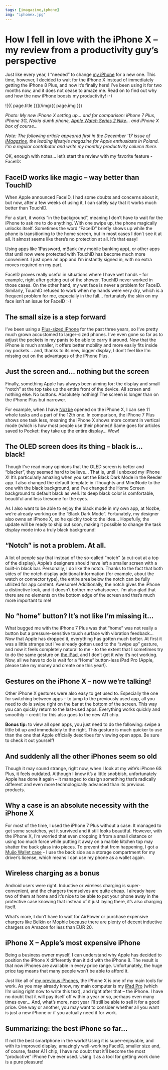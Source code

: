 ```yaml
---
tags: [imagazine,iphone]
img: "iphonex.jpg"
---
```


# How I fell in love with the iPhone X – my review from a productivity guy’s perspective

Just like every year, I “needed” to change [my iPhone][ip] for a new one. This time, however, I decided to wait for the iPhone X instead of immediately getting the iPhone 8 Plus, and now it’s finally here! I’ve been using it for two months now, and it does not cease to amaze me. Read on to find out why and how the new iPhone boosts my productivity! :-)

<!--More-->

![{{ page.title }}](/img/{{ page.img }})

*Photo: My new iPhone X setting up... and for comparison: iPhone 7 Plus, iPhone 3G, Nokia dumb phone, [Apple Watch Series 2 Nike](/AppleWatch)... and iPhone X box of course...*

*Note: The following article appeared first in the December '17 issue of [iMagazine][imagazine], the leading lifestyle magazine for Apple enthusiasts in Poland. I'm a regular contributor and write my monthly productivity column there.*

OK, enough with notes... let’s start the review with my favorite feature - FaceID:

## FaceID works like magic – way better than TouchID

When Apple announced FaceID, I had some doubts and concerns about it, but now, after a few weeks of using it, I can safely say that it works much better than TouchID.

For a start, it works “in the background”, meaning I don’t have to wait for the iPhone to ask me to do anything. With one swipe up, the phone magically unlocks itself. Sometimes the word “FaceID” briefly shows up while the phone is transitioning to the home screen, but in most cases I don’t see it at all. It almost seems like there’s no protection at all. It’s that easy!

Using apps like 1Password, mBank (my mobile banking app), or other apps that until now were protected with TouchID has become much more convenient. I just open an app and I’m instantly signed in, with no extra moves required on my part.

FaceID proves really useful in situations where I have wet hands – for example, right after getting out of the shower. TouchID never worked in those cases. On the other hand, my wet face is never a problem for FaceID. Similarly, TouchID refused to work when my hands were very dry, which is a frequent problem for me, especially in the fall... fortunately the skin on my face isn’t an issue for FaceID :-)

## The small size is a step forward

I’ve been using a [Plus-sized iPhone][ip] for the past three years, so I’ve pretty much grown accustomed to larger-sized phones. I’ve even gone so far as to adjust the pockets in my pants to be able to carry it around. Now that the iPhone is much smaller, it offers better mobility and more easily fits inside my pockets… and, thanks to its new, bigger display, I don’t feel like I’m missing out on the advantages of the iPhone Plus.

## Just the screen and… nothing but the screen

Finally, something Apple has always been aiming for: the display and small “notch” at the top take up the entire front of the device. All screen and nothing else. No buttons. Absolutely nothing! The screen is longer than on the iPhone Plus but narrower.

For example, when I have [Nozbe][n] opened on the iPhone X, I can see 11 whole tasks and a part of the 12th one. In comparison, the iPhone 7 Plus shows one task less, meaning the iPhone X shows more content in vertical mode (which is how most people use their phones)! Same goes for articles saved to Pocket: they take up the entire display… Wow!

## The OLED screen does its thing – black is... black!

Though I’ve read many opinions that the OLED screen is better and “blacker”, they seemed hard to believe… That is, until I unboxed my iPhone X! It’s particularly amazing when you set the Black Dark Mode in the Reeder app. I also changed the default template in iThoughts and MindNode to the one with the black background, and I’ve changed the Home Screen background to default black as well. Its deep black color is comfortable, beautiful and less tiresome for the eyes.

As I also want to be able to enjoy the black mode in my own app, at Nozbe, we’re already working on the “Black Dark Mode”. Fortunately, my designer also owns an iPhone X, so he quickly took to the idea... Hopefully, the update will be ready to ship out soon, making it possible to change the task display mode into a truly black background!

## “Notch” is not a problem. At all.

A lot of people say that instead of the so-called “notch” (a cut-out at a top of the display), Apple’s designers should have left a smaller screen with a built-in black bar. Personally, I do like the notch. Thanks to the fact that both sides of the notch display additional information (for example, about the watch or connector type), the entire area below the notch can be fully utilized for app content. Awesome! Additionally, the notch gives the iPhone a distinctive look, and it doesn’t bother me whatsoever. I’m also glad that there are no elements on the bottom edge of the screen and that’s much more important to me!

## No “home” button? It’s not like I’m missing it...

What bugged me with the iPhone 7 Plus was that “home” was not really a button but a pressure-sensitive touch surface with vibration feedback... Now that Apple has dropped it, everything has gotten much better. At first it was a little strange but I’ve already gotten used to the “swipe up” gesture, and now it feels completely natural to me - to the extent that I sometimes try to do the same gesture on [the iPad][ipad], and I don’t get it why it’s not working. Now, all we have to do is wait for a “Home” button-less iPad Pro (Apple, please take my money and create one this year!). 

## Gestures on the iPhone X – now we’re talking!

Other iPhone X gestures were also easy to get used to. Especially the one for switching between apps – to jump to the previously used app, all you need to do is swipe right on the bar at the bottom of the screen. This way you can quickly return to the last-used apps. Everything works quickly and smoothly – credit for this also goes to the new A11 chip.

**Bonus tip:** to view all open apps, you just need to do the following: swipe a little bit up and immediately to the right. This gesture is much quicker to use than the one that Apple officially describes for viewing open apps. Be sure to check it out yourself!

## And suddenly all the other iPhones seem so old 

Though it may sound strange, right now, when I look at my wife’s iPhone 6S Plus, it feels outdated. Although I know it’s a little snobbish, unfortunately Apple has done it again – it managed to design something that’s radically different and even more technologically advanced than its previous products.

## Why a case is an absolute necessity with the iPhone X

For most of the time, I used the iPhone 7 Plus without a case. It managed to get some scratches, yet it survived and it still looks beautiful. However, with the iPhone X, I’m worried that even dropping it from a small distance or using too much force while putting it away on a marble kitchen top may shatter the back glass into pieces. To prevent that from happening, I got a [Mujjo Wallet case](https://www.amazon.com/dp/B075NGVTTQ?tag=sliwinski-20) - I use the back side as a storage compartment for my driver’s license, which means I can use my phone as a wallet again.

## Wireless charging as a bonus

Android users were right. Inductive or wireless charging is super-convenient, and the chargers themselves are quite cheap. I already have two of them at home and it’s nice to be able to put your phone away in the protective case knowing that instead of it just laying there, it’s also charging itself.

What’s more, I don’t have to wait for AirPower or purchase expensive chargers like Belkin or Mophie because there are plenty of decent inductive chargers on Amazon for less than EUR 20.

## iPhone X – Apple’s most expensive iPhone 

Being a business owner myself, I can understand why Apple has decided to position the iPhone X differently than it did with the iPhone 8. The result is that now iPhones are available in every price range. Unfortunately, the huge price tag means that many people won’t be able to afford it.

Just like all of [my previous iPhones,][ip] the iPhone X is one of my main tools for work. As you may already know, my main computer is my [iPad Pro][ipad] (which I’m using right now to write this text), and right after that – the iPhone. I have no doubt that it will pay itself off within a year or so, perhaps even many times over... And, what’s more, next year I’ll still be able to sell it for a good price. One way or another, you may want to consider whether all you want is just a new iPhone or if you actually need it for work.

## Summarizing: the best iPhone so far... 

If not the best smartphone in the world! Using it is super-enjoyable, and with its improved display, amazingly well-working FaceID, smaller size and, of course, faster A11 chip, I have no doubt that it’ll become the most “productive” iPhone I’ve ever used. Using it as a tool for getting work done is a pure pleasure!

[imagazine]: https://imagazine.pl/
[tp]: /podcast/
[n]: https://michael.gratis/nozbe
[ip]: /iphone/
[ipad]: /ipadonly/